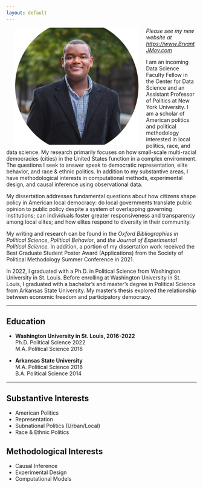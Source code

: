 ```yaml
---
layout: default
---
```


<img align="left" src="assets/moy.jpg" hspace="20"  width="330" height="309" >

*Please see my new website at https://www.BryantJMoy.com*

I am an incoming Data Science Faculty Fellow in the Center for Data Science and an Assistant Professor of Politics at New York University.  I am a scholar of American politics and political methodology interested in local politics, race, and data science. My research primarily focuses on how small-scale multi-racial democracies (cities) in the United States function in a complex environment. The questions I seek to answer speak to democratic representation, elite behavior, and race & ethnic politics. In addition to my substantive areas, I have methodological interests in computational methods, experimental design, and causal inference using observational data. 

My dissertation addresses fundamental questions about how citizens shape policy in American local democracy: do local governments translate public opinion to public policy despite a system of overlapping governing institutions; can individuals foster greater responsiveness and transparency among local elites; and how elites respond to diversity in their community.

My writing and research can be found in the *Oxford Bibliographies in Political Science*, *Political Behavior*, and *the Journal of Experimental Political Science.* In addition, a portion of my dissertation work received the Best Graduate Student Poster Award (Applications) from the Society of Political Methodology Summer Conference in 2021.  

In 2022, I graduated with a Ph.D. in Political Science from Washington University in St. Louis. Before enrolling at Washington University in St. Louis, I graduated with a bachelor’s and master’s degree in Political Science from Arkansas State University. My master’s thesis explored the relationship between economic freedom and participatory democracy.  


---

## Education
* **Washington University in St. Louis,  2016-2022** <br>
  Ph.D. Political Science 2022 <br>
  M.A. Political Science 2018 <br>

* **Arkansas State University** <br>
  M.A. Political Science 2016 <br>
  B.A. Political Science 2014

---

## Substantive Interests
* American Politics
* Representation
* Subnational Politics (Urban/Local)
* Race & Ethnic Politics

## Methodological Interests
* Causal Inference
* Experimental Design
* Computational Models



